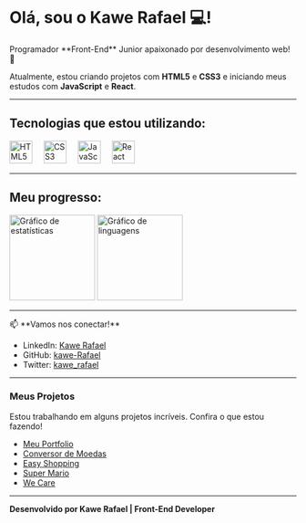 <h1>Olá, sou o Kawe Rafael 💻!</h1>
<p>Programador **Front-End** Junior apaixonado por desenvolvimento web! 🚀</p>
<p>Atualmente, estou criando projetos com <strong>HTML5</strong> e <strong>CSS3</strong> e iniciando meus estudos com <strong>JavaScript</strong> e <strong>React</strong>.</p>
<hr>

<h2>Tecnologias que estou utilizando:</h2>
<div align="left">
  <img src="https://cdn.jsdelivr.net/gh/devicons/devicon/icons/html5/html5-original.svg" height="40" alt="HTML5 logo" />
  <img width="12" />
  <img src="https://cdn.jsdelivr.net/gh/devicons/devicon/icons/css3/css3-original.svg" height="40" alt="CSS3 logo" />
  <img width="12" />
  <img src="https://cdn.jsdelivr.net/gh/devicons/devicon/icons/javascript/javascript-original.svg" height="40" alt="JavaScript logo" />
  <img width="12" />
  <img src="https://cdn.jsdelivr.net/gh/devicons/devicon/icons/react/react-original.svg" height="40" alt="React logo" />
</div>

<hr>

<h2>Meu progresso:</h2>
<div align="left">
  <img src="https://github-readme-stats.vercel.app/api?username=kawe-Rafael&hide_title=false&hide_rank=false&show_icons=true&include_all_commits=true&count_private=true&disable_animations=false&theme=dracula&locale=en&hide_border=false&order=1" height="150" alt="Gráfico de estatísticas" />
  <img src="https://github-readme-stats.vercel.app/api/top-langs?username=kawe-Rafael&locale=en&hide_title=false&layout=compact&card_width=320&langs_count=5&theme=dracula&hide_border=false&order=2" height="150" alt="Gráfico de linguagens" />
</div>

<hr>

<p>📫 **Vamos nos conectar!**</p>
<ul>
  <li>LinkedIn: <a href="https://www.linkedin.com/in/kawe-rafael/" target="_blank">Kawe Rafael</a></li>
  <li>GitHub: <a href="https://github.com/kawe-Rafael" target="_blank">kawe-Rafael</a></li>
  <li>Twitter: <a href="https://twitter.com/kawe_rafael" target="_blank">kawe_rafael</a></li>
</ul>

<hr>

<h3>Meus Projetos</h3>
<p>Estou trabalhando em alguns projetos incríveis. Confira o que estou fazendo!</p>
<ul>
  <li><a href="https://github.com/kawe-Rafael/MEU-PORTFOLIO" target="_blank">Meu Portfolio</a></li>
  <li><a href="https://github.com/kawe-Rafael/CONVERSOR-DE-MOEDAS" target="_blank">Conversor de Moedas</a></li>
  <li><a href="https://github.com/kawe-Rafael/EASY-SHOPPING" target="_blank">Easy Shopping</a></li>
  <li><a href="https://github.com/kawe-Rafael/SUPER-MARIO" target="_blank">Super Mario</a></li>
  <li><a href="https://github.com/kawe-Rafael/WE-CARE" target="_blank">We Care</a></li>
</ul>

<hr>

<p><strong>Desenvolvido por Kawe Rafael | Front-End Developer</strong></p>



